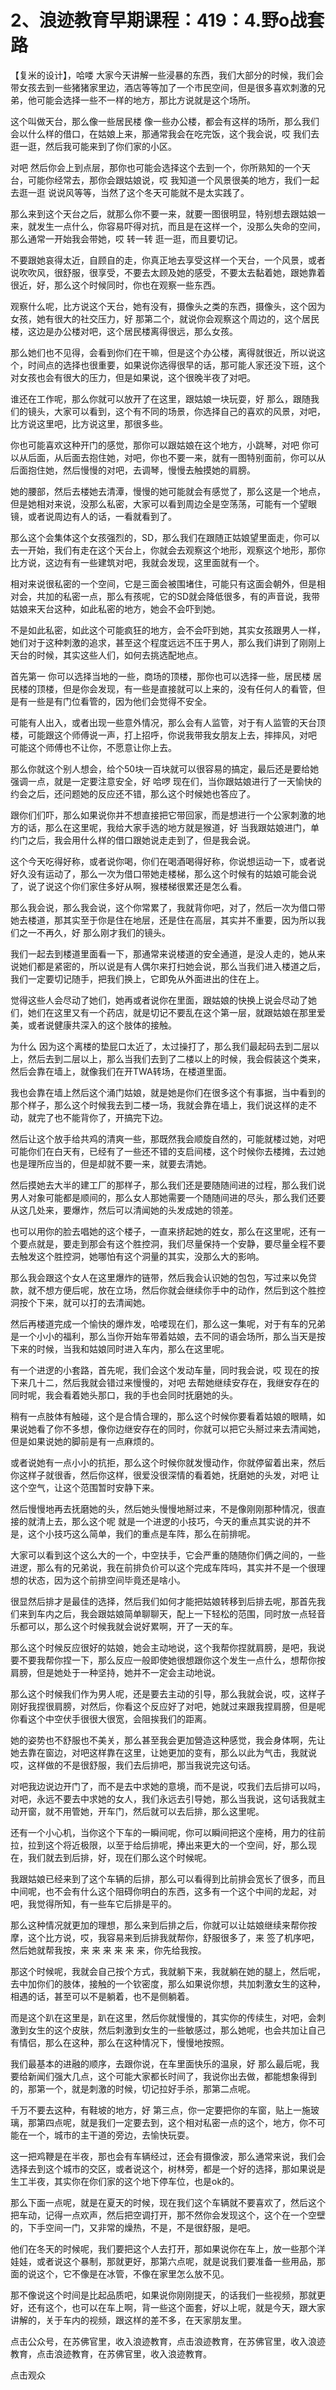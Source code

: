 # 2、浪迹教育早期课程：419：4.野o战套路

【复米的设计】，哈喽 大家今天讲解一些浸暴的东西，我们大部分的时候，我们会带女孩去到一些猪猪家里边，酒店等等加了一个市民空间，但是很多喜欢刺激的兄弟，他可能会选择一些不一样的地方，那比方说就是这个场所。

这个叫做天台，那么像一些居民楼 像一些办公楼，都会有这样的场所，那么我们会以什么样的借口，在姑娘上来，那通常我会在吃完饭，这个我会说，哎 我们去逛一逛，然后我可能来到了你们家的小区。

对吧 然后你会上到点层，那你也可能会选择这个去到一个，你所熟知的一个天台，可能你经常去，那你会跟姑娘说，哎 我知道一个风景很美的地方，我们一起去逛一逛 说说风等等，当然了这个冬天可能就不是太实践了。

那么来到这个天台之后，就那么你不要一来，就要一图很明显，特别想去跟姑娘一来，就发生一点什么，你容易吓得对抗，而且是在这样一个，没那么失命的空间，那么通常一开始我会带她，哎 转一转 逛一逛，而且要切记。

不要跟她哀得太近，自顾自的走，你真正地去享受这样一个天台，一个风景，或者说吹吹风，很舒服，很享受，不要去太顾及她的感受，不要太去黏着她，跟她靠着很近，好，那么这个时候同时，你也在观察一些东西。

观察什么呢，比方说这个天台，她有没有，摄像头之类的东西，摄像头，这个因为女孩，她有很大的社交压力，好 那第二个，就说你会观察这个周边的，这个居民楼，这边是办公楼对吧，这个居民楼离得很远，那么女孩。

那么她们也不见得，会看到你们在干嘛，但是这个办公楼，离得就很近，所以说这个，时间点的选择也很重要，如果说你选得很早的话，那可能人家还没下班，这个对女孩也会有很大的压力，但是如果说，这个很晚半夜了对吧。

谁还在工作呢，那么你就可以放开了在这里，跟姑娘一块玩耍，好 那么，跟随我们的镜头，大家可以看到，这个有不同的场景，你选择自己的喜欢的风景，对吧，比方说这里吧，比方说这里，那很多些。

你也可能喜欢这种开门的感觉，那你可以跟姑娘在这个地方，小跳琴，对吧 你可以从后面，从后面去抱住她，对吧，你也不要一来，就有一图特别面前，你可以从后面抱住她，然后慢慢的对吧，去调琴，慢慢去触摸她的肩膀。

她的腰部，然后去楼她去清潭，慢慢的她可能就会有感觉了，那么这是一个地点，但是她相对来说，没那么私密，大家可以看到周边全是空荡荡，可能有一个望眼镜，或者说周边有人的话，一看就看到了。

那么这个会集体这个女孩强烈的，SD，那么我们在跟随正姑娘望里面走，你可以去一开始，我们有走在这个天台上，你就会去观察这个地形，观察这个地形，那你比方说，这边有有一些建筑对吧，我就会发现，这里面就有一个。

相对来说很私密的一个空间，它是三面会被围堵住，可能只有这面会朝外，但是相对会，共加的私密一点，那么有孩呢，它的SD就会降低很多，有的声音说，我带姑娘来天台这种，如此私密的地方，她会不会吓到她。

不是如此私密，如此这个可能疯狂的地方，会不会吓到她，其实女孩跟男人一样，她们对于这种刺激的追求，甚至这个程度远远不压于男人，那么我们讲到了刚刚上天台的时候，其实这些人们，如何去挑选配地点。

首先第一 你可以选择当地的一些，商场的顶楼，那你也可以选择一些，居民楼 居民楼的顶楼，但是你会发现，有一些是直接就可以上来的，没有任何人的看管，但是有一些是有门位看管的，因为他们会觉得不安全。

可能有人出入，或者出现一些意外情况，那么会有人监管，对于有人监管的天台顶楼，可能跟这个师傅说一声，打上招呼，你说我带我女朋友上去，摔摔风，对吧 可能这个师傅也不让你，不愿意让你上去。

那么你就这个别人想会，给个50块一百块就可以很容易的搞定，最后还是要给她强调一点，就是一定要注意安全，好 哈啰 现在们，当你跟姑娘进行了一天愉快的约会之后，还问题她的反应还不错，那么这个时候她也答应了。

跟你们们吓，那么如果说你并不想直接把它带回家，而是想进行一个公家刺激的地方的话，那么在这里呢，我给大家手选的地方就是猴道，好 当我跟姑娘进门，单约门之后，我会用什么样的借口跟她说走走到了，但是我会说。

这个今天吃得好称，或者说你喝，你们在喝酒喝得好称，你说想运动一下，或者说好久没有运动了，那么一次为借口带她走楼梯，那么这个时候有的姑娘可能会说了，说了说这个你们家住多好从啊，猴楼梯很累还是怎么看。

那么我会说，那么我会说，这个你常累了，我就背你吧，对了，然后一次为借口带她去楼道，那其实至于你是住在地层，还是住在高层，其实并不重要，因为所以我们之一不再久，好 那么刚才我们的镜头。

我们一起去到楼道里面看一下，那通常来说楼道的安全通道，是没人走的，她从来说她们都是紧密的，所以说是有人偶尔来打扫她会说，那么当我们进入楼道之后，我们一定要切记随手，把我们换上，它即免从外面进出的住在上。

觉得这些人会尽动了她们，她再或者说你在里面，跟姑娘的快换上说会尽动了她们，她们在这里又有一个药店，就是切记不要乱在这个第一层，就跟姑娘在那里爱美，或者说健康共深入的这个肢体的接触。

为什么 因为这个离楼的垫屁口太近了，太过操打了，那么我们最起码去到二层以上，然后去到二层以上，那么当我们去到了二楼以上的时候，我会假装这个类来，然后会靠在墙上，就像我们在开TWA转场，在楼道里面。

我也会靠在墙上然后这个涌门姑娘，就是她是你们在很多这个有事据，当中看到的那个样子，那么这个时候我去到二楼一场，我就会靠在墙上，我们说这样的走不动，就完了也不能背你了，开搞完下边。

然后让这个放手给共鸡的清爽一些，那既然我会顺旋自然的，可能就楼过她，对吧可能你们在白天有，已经有了一些还不错的支启间楼，这个时候你去楼摊，去过她也是理所应当的，但是却就不要一来，就要去清她。

然后摸她去大半的建工厂的那样子，那么我们还是要随随间进的过程，那么我们说男人对象可能都是顺间的，那么女人那她需要一个随随间进的尽头，那么我们还要从这几处来，要爆炸，然后可以清闻她的头发成她的领差。

也可以用你的脸去唱她的这个楼子，一直来挤起她的姓女，那么在这里呢，还有一个要点就是，要走到那会有这个胜控洞，我们尽量保持一个安静，要尽量全程不要去触发这个胜控洞，她哪怕有这个洞量的其实，没那么大的影响。

那么我会跟这个女人在这里爆炸的链带，然后我会认识她的包包，写过来以免贷款，就不想方便后呢，放在立场，然后你就会继续你手中的动作，然后到这个胜控洞按个下来，就可以打的去清闻她。

然后再楼道完成一个愉快的爆炸发，哈喽现在们，那么这一集呢，对于有车的兄弟是一个小小的福利，那么当你开始车带着姑娘，去不同的语会场所，那么当天是按下来的时候，当我和姑娘同时进入车内，那么在这里呢。

有一个进逻的小套路，首先呢，我们会这个发动车量，同时我会说，哎 现在的按下来几十二，然后我就会错过来慢慢的，对吧 去帮她继续安存在，我继安存在的同时呢，我会看着她头那口，我的手也会同时抚磨她的头。

稍有一点肢体有触碰，这个是合情合理的，那么这个时候你要看着姑娘的眼睛，如果说她看了你不多想，像你边继安存在的同时，你就可以把它头掰过来去清闻她，但是如果说她的脚前是有一点麻烦的。

或者说她有一点小小的抗拒，那么这个时候你就发慢动作，你就停留着出来，然后你这样子就很香，然后你这样，很爱没很深情的看着她，抚磨她的头发，对吧 让这个空气，让这个范围暂时安静下来。

然后慢慢地再去抚磨她的头，然后她头慢慢地掰过来，不是像刚刚那种情况，很直接的就清上去，那么这个呢 就是一个进逻的小技巧，今天的重点其实说的并不是，这个小技巧这么简单，我们的重点是车阵，那么在前排呢。

大家可以看到这个这么大的一个，中空扶手，它会严重的随随你们俩之间的，一些进逻，那么有的兄弟说，我在前排负价可以这个完成车阵吗，其实并不是一个很理想的状态，因为这个前排空间毕竟还是啥小。

很显然后排才是最佳的选择，然后我们如何才能把姑娘转移到后排去呢，那首先我们来到车内之后，我会跟姑娘简单聊聊天，配上一下轻松的范围，同时放一点轻音乐都可以，那么这个时候我就会说好累啊，开了一天的车。

那么这个时候反应很好的姑娘，她会主动地说，这个我帮你捏就肩膀，是吧，我说要不要我帮你捏一下，那么反应一般即使她很想跟你这个发生一点什么，想帮你按肩膀，但是她处于一种坚持，她并不一定会主动地说。

那么这个时候我们作为男人呢，还是要去主动的引导，那么我就会说，哎，这样子刚好我捏很肩膀，对然后，你看这个反应好了对吧，她就过来跟我捏肩膀，但是呢你看这个中空伏手很很大很宽，会阻挨我们的距离。

她的姿势也不舒服也不美关，那么甚至我会更加營造这种感觉，我会身体啊，先让她去靠在窗边，对吧这样靠在这里，让她更加的变有，那么以此为气击，我就说哎，这样做的不是很舒服，我们去后排吧，那当我说完这句话。

对吧我边说边开门了，而不是去中求她的意境，而不是说，哎我们去后排可以吗，对吧，永远不要去中求她的女人，我们永远去引导她，那么当我说，这句话我就主动开窗，就不用管她，开车门，然后就可以去后排，那么这里呢。

还有一个小心机，当你这个下车的一瞬间呢，你可以瞬间把这个座椅，用力的往前拉，拉到这个将近极限，以至于给后排呢，捧出来更大的一个空间，好，那么现在，我们就去到后排，好，现在们那么这个时候呢。

我跟姑娘已经来到了这个车辆的后排，那么可以看得到比前排会宽长了很多，而且中间呢，也不会有什么这个阻碍你明白的东西，这多有一个这个中间的龙起，对吧，我觉得所知，有一些车它后排是平的。

那么这种情况就更加的理想，那么来到后排之后，你就可以让姑娘继续来帮你按摩，这个比方说，哎，我容易来到后排我就帮你，舒服很多了，来 签了机序吧，然后她就帮我按，来 来 来 来 来 来，你先给我按。

那这个时候呢，我就会自己按个方式，我就躺下来，我就躺在她的腿上，然后呢，去中加你们的肢体，接触的一个钦密度，那么如果说你想，共加刺激女生的这种，相遇的话，甚至可以不是躺着，也不是侧躺着。

而是这个趴在这里是，趴在这里，然后你就慢慢的，其实你的传续生，对吧，会刺激到女生的这个皮肤，然后刺激到女生的一些敏感过，那么她呢，也会共加让自己有情侣，那么在这种，那么在这种情况下，慢慢地按照。

我们最基本的进融的顺序，去跟你说，在车里面快乐的温泉，好 那么最后呢，我要给新闻们强大几点，这个可能大家都长时间了，我说你出去做，都能想象得到的，那第一个，就是刺激的时候，切记拉好手杀，那第二点呢。

千万不要去这种，有鞋坡的地方，好 第三点，你一定要把你的车窗，贴上一施玻璃，那第四点呢，就是我们一定要去到，这个相对私密一点的这个，地方，你不可能在一个，城市的主干道的旁边，去愉快玩耍。

这一把鸡鞭是在半夜，那也会有车辆经过，还会有摄像波，那么通常来说，我们会选择去到这个城市的交区，或者说这个，树林旁，都是一个好的选择，那如果说是生工半夜，其实你在你们家的这个地下停车位，也是ok的。

那么下面一点呢，就是在夏天的时候，现在我们这个车辆就不要喜欢了，然后这个把车动，记得一点欢声，然后把空调打开，那不然你会发现这个，这个在一个空壁的，下手空间一门，又非常的燥热，不是，不是很舒服，是吧。

他们在冬天的时候呢，我们要把这个人去打开，那如果说你在车上，放一些那个洋娃娃，或者说这个暴制，那就更好，那第六点呢，就是说我们要准备一些用品，那面的说这个，它不像是在冰管，不像在家里怎么放不见。

那不像说这个时间是比起品质吧，如果说你刚刚提天，的话我们一些视频，那就更好，还有这个，也可以在车上啊，背一些这个面套，好以上呢，就是今天，跟大家讲解的，关于车内的视频，跟这样的差不多，在天家朋友里。

点击公众号，在苏佛官里，收入浪迹教育，点击浪迹教育，在苏佛官里，收入浪迹教育，点击浪迹教育，在苏佛官里，收入浪迹教育。

点击观众